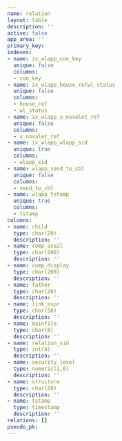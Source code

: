 ```yaml
---
name: relation
layout: table
description: ''
active: false
app_area: ''
primary_key: 
indexes:
- name: ix_wlapp_con_key
  unique: false
  columns:
  - con_key
- name: ix_wlapp_house_refwl_status
  unique: false
  columns:
  - house_ref
  - wl_status
- name: ix_wlapp_u_novalet_ref
  unique: false
  columns:
  - u_novalet_ref
- name: ix_wlapp_wlapp_sid
  unique: true
  columns:
  - wlapp_sid
- name: wlapp_send_to_cbl
  unique: false
  columns:
  - send_to_cbl
- name: wlapp_tstamp
  unique: true
  columns:
  - tstamp
columns:
- name: child
  type: char(20)
  description: ''
- name: comp_avail
  type: char(200)
  description: ''
- name: comp_display
  type: char(200)
  description: ''
- name: father
  type: char(20)
  description: ''
- name: link_expr
  type: char(50)
  description: ''
- name: mainfile
  type: char(8)
  description: ''
- name: relation_sid
  type: int(4)
  description: ''
- name: security_level
  type: numeric(1,0)
  description: ''
- name: structure
  type: char(20)
  description: ''
- name: tstamp
  type: timestamp
  description: ''
relations: []
pseudo_pk: 
---
```


